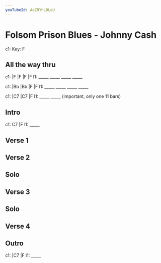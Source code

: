 ```yaml
---
youTubeId: AeZRYhLDLeU
---
```


# Folsom Prison Blues - Johnny Cash

c1: Key: F

## All the way thru

c1: |F    |F    |F    |F
l1:  _____ _____ _____ _____

c1: |Bb   |Bb   |F    |F
l1:  _____ _____ _____ _____

c1: |C7   |C7   |F
l1:  _____ _____ (important, only one 11 bars)

## Intro

c1: C7   |F
l1: _____

## Verse 1

## Verse 2

## Solo

## Verse 3

## Solo

## Verse 4

## Outro

c1: |C7   |F
l1:  _____
